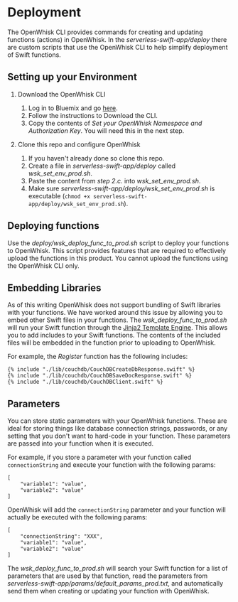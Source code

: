# Deployment

The OpenWhisk CLI provides commands for creating and updating functions (actions) in OpenWhisk.
In the _serverless-swift-app/deploy_ there are custom scripts that use the OpenWhisk CLI
to help simplify deployment of Swift functions.

## Setting up your Environment

1. Download the OpenWhisk CLI
    1. Log in to Bluemix and go [here](https://new-console.ng.bluemix.net/openwhisk/cli).
    2. Follow the instructions to Download the CLI.
    3. Copy the contents of _Set your OpenWhisk Namespace and Authorization Key_. You will need this in the next step.

2. Clone this repo and configure OpenWhisk
    1. If you haven't already done so clone this repo.
	2. Create a file in _serverless-swift-app/deploy_ called _wsk_set_env_prod.sh_.
	3. Paste the content from *step 2.c.* into _wsk_set_env_prod.sh_.
	4. Make sure _serverless-swift-app/deploy/wsk_set_env_prod.sh_ is executable (`chmod +x serverless-swift-app/deploy/wsk_set_env_prod.sh`).

## Deploying functions

Use the _deploy/wsk_deploy_func_to_prod.sh_ script to deploy your functions to OpenWhisk. 
This script provides features that are required to effectively upload the functions in this product.
You cannot upload the functions using the OpenWhisk CLI only.

##  Embedding Libraries

As of this writing OpenWhisk does not support bundling of Swift libraries with your functions. 
We have worked around this issue by allowing you to embed other Swift files in your functions.
The _wsk_deploy_func_to_prod.sh_ will run your Swift function through the [Jinja2 Template Engine](http://jinja.pocoo.org/).
This allows you to add includes to your Swift functions. The contents of the included files will be embedded
in the function prior to uploading to OpenWhisk.

For example, the _Register_ function has the following includes:

```
{% include "./lib/couchdb/CouchDBCreateDbResponse.swift" %}
{% include "./lib/couchdb/CouchDBSaveDocResponse.swift" %}
{% include "./lib/couchdb/CouchDBClient.swift" %}
```

## Parameters

You can store static parameters with your OpenWhisk functions. These are ideal for storing things like
database connection strings, passwords, or any setting that you don't want to hard-code in your function.
These parameters are passed into your function when it is executed.

For example, if you store a parameter with your function called `connectionString` and execute your function with the following params:

```
[
	"variable1": "value",
	"variable2": "value"
]
```

OpenWhisk will add the `connectionString` parameter and your function will actually be executed with the following params:

```
[
	"connectionString": "XXX",
	"variable1": "value",
	"variable2": "value"
]
```

The _wsk_deploy_func_to_prod.sh_ will search your Swift function for a list of parameters that are used by that function,
read the parameters from _serverless-swift-app/params/default_params_prod.txt_, and automatically send them when creating or updating
your function with OpenWhisk.
